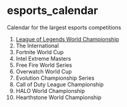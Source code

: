 # esports_calendar
Calendar for the largest esports competitions

1. [League of Legends World Championship](https://github.com/gmandolesi/esports_calendar/blob/main/LoL_WorldChampionship.ics)
2. The International
3. Fortnite World Cup
4. Intel Extreme Masters
5. Free Fire World Series
6. Overwatch World Cup
7. Evolution Championship Series
8. Call of Duty League Championship
9. HALO World Championship
10. Hearthstone World Championship

